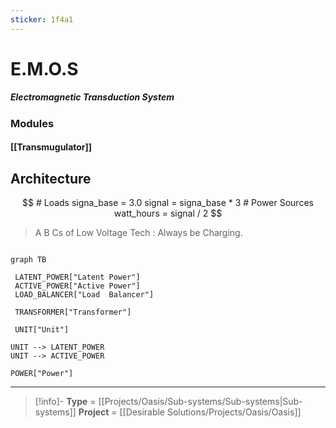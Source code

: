 ```yaml
---
sticker: 1f4a1
---
```


# E.M.O.S
##### **Electromagnetic Transduction System**


### Modules
#### [[Transmugulator]]



## Architecture

```math

# Loads
signa_base = 3.0
signal = signa_base * 3

# Power Sources
watt_hours = signal / 2 

```

> A B Cs of Low Voltage Tech : Always be Charging. 

```mermaid

graph TB

 LATENT_POWER["Latent Power"]
 ACTIVE_POWER["Active Power"]
 LOAD_BALANCER["Load  Balancer"]

 TRANSFORMER["Transformer"]

 UNIT["Unit"]

UNIT --> LATENT_POWER
UNIT --> ACTIVE_POWER

POWER["Power"]
```
---
> [!info]-
> **Type** = [[Projects/Oasis/Sub-systems/Sub-systems|Sub-systems]]
> **Project** = [[Desirable Solutions/Projects/Oasis/Oasis]]
